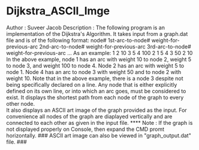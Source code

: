 # Dijkstra_ASCII_Imge


Author : Suveer Jacob
	Description : The following program is an implementation of the Dijkstra's Algorithm.
				  It takes input from a graph.dat file and is of the following format: 
				  node# 1st-arc-to-node# weight-for-previous-arc 2nd-arc-to-node# weight-for-previous-arc 3rd-arc-to-node# weight-for-previous-arc ...
				  As an example:
				  1 2 10 3 5 4 100
				  2 1 5
				  4 3 50 2 10
				  In the above example, node 1 has an arc with weight 10 to node 2, weight 5 to node 3, and weight 100 to node 4. 
				  Node 2 has an arc with weight 5 to node 1. 
				  Node 4 has an arc to node 3 with weight 50 and to node 2 with weight 10.
				  Note that in the above example, there is a node 3 despite not being specifically declared on a line. 
				  Any node that is either explicitly defined on its own line, or into which an arc goes, must be considered to exist.
				  It displays the shortest path from each node of the graph to every other node.  
				  It also displays an ASCII art image of the graph provided as the input.
				  For convenience all nodes of the graph are diaplayed vertically and are connected to each other as given in the input file.
	**** Note : If the graph is not displayed properly on Console, then expand the CMD promt horizontally.
				### ASCII art image can also be viewed in "graph_output.dat" file. ###
